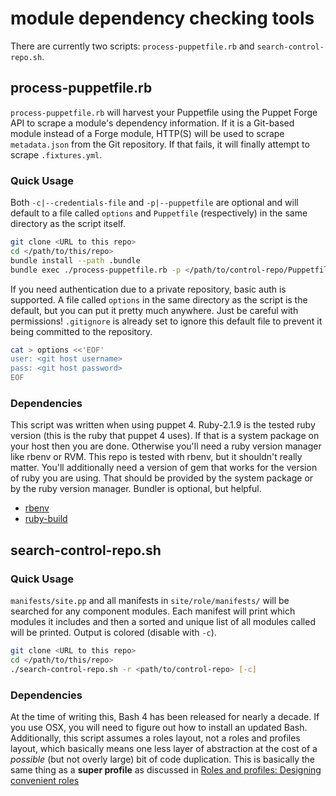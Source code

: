 # module dependency checking tools #

There are currently two scripts: `process-puppetfile.rb` and
`search-control-repo.sh`.

## process-puppetfile.rb ##

`process-puppetfile.rb` will harvest your Puppetfile using the Puppet Forge API
to scrape a module's dependency information. If it is a Git-based module instead
of a Forge module, HTTP(S) will be used to scrape `metadata.json` from the
Git repository. If that fails, it will finally attempt to scrape
`.fixtures.yml`.

### Quick Usage ###

Both `-c|--credentials-file` and `-p|--puppetfile` are optional and will default
to a file called `options` and `Puppetfile` (respectively) in the same directory
as the script itself.

```bash
git clone <URL to this repo>
cd </path/to/this/repo>
bundle install --path .bundle
bundle exec ./process-puppetfile.rb -p </path/to/control-repo/Puppetfile>
```

If you need authentication due to a private repository, basic auth is supported.
A file called `options` in the same directory as the script is the default, but
you can put it pretty much anywhere. Just be careful with permissions!
`.gitignore` is already set to ignore this default file to prevent it being
committed to the repository.

```bash
cat > options <<'EOF'
user: <git host username>
pass: <git host password>
EOF
```

### Dependencies ###
This script was written when using puppet 4. Ruby-2.1.9 is the tested ruby
version (this is the ruby that puppet 4 uses). If that is a system package on
your host then you are done. Otherwise you'll need a ruby version manager like
rbenv or RVM.  This repo is tested with rbenv, but it shouldn't really matter.
You'll additionally need a version of gem that works for the version of ruby you
are using. That should be provided by the system package or by the ruby version
manager. Bundler is optional, but helpful.

* [rbenv](https://github.com/rbenv/rbenv)
* [ruby-build](https://github.com/rbenv/ruby-build)

## search-control-repo.sh ##

### Quick Usage ###

`manifests/site.pp` and all manifests in `site/role/manifests/` will be searched
for any component modules. Each manifest will print which modules it includes
and then a sorted and unique list of all modules called will be printed. Output
is colored (disable with `-c`).

```bash
git clone <URL to this repo>
cd </path/to/this/repo>
./search-control-repo.sh -r <path/to/control-repo> [-c]
```

### Dependencies ###

At the time of writing this, Bash 4 has been released for nearly a decade. If
you use OSX, you will need to figure out how to install an updated Bash.
Additionally, this script assumes a roles layout, not a roles and profiles
layout, which basically means one less layer of abstraction at the cost of a
*possible* (but not overly large) bit of code duplication. This is basically
the same thing as a **super profile** as discussed in [Roles and profiles:
Designing convenient roles](https://puppet.com/docs/pe/2017.2/r_n_p_roles.html)

[comment]: # ( vim: set tw=80 ts=4 sw=4 sts=4 et: )

